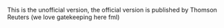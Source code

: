 This is the unofficial version, the official version is published by Thomson Reuters (we love gatekeeping here fml)